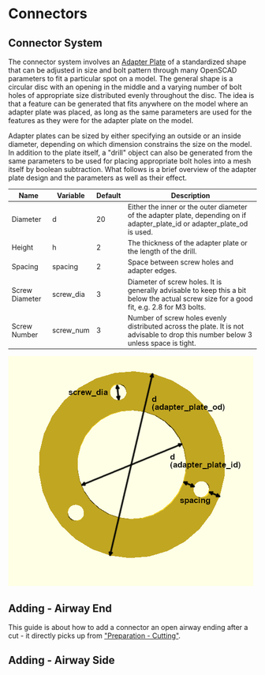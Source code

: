 # Connectors

## Connector System

The connector system involves an [Adapter Plate](adapter_plate.scad) of a standardized shape that can be adjusted in size and bolt pattern through many OpenSCAD parameters to fit a particular spot on a model. The general shape is a circular disc with an opening in the middle and a varying number of bolt holes of appropriate size distributed evenly throughout the disc. The idea is that a feature can be generated that fits anywhere on the model where an adapter plate was placed, as long as the same parameters are used for the features as they were for the adapter plate on the model.

Adapter plates can be sized by either specifying an outside or an inside diameter, depending on which dimension constrains the size on the model. In addition to the plate itself, a "drill" object can also be generated from the same parameters to be used for placing appropriate bolt holes into a mesh itself by boolean subtraction. What follows is a brief overview of the adapter plate design and the parameters as well as their effect.

| Name           | Variable  | Default | Description                                                                                                                              |
|----------------|-----------|---------|------------------------------------------------------------------------------------------------------------------------------------------|
| Diameter       | d         | 20      | Either the inner or the outer diameter of the adapter plate, depending on if adapter_plate_id or adapter_plate_od is used.               |
| Height         | h         | 2       | The thickness of the adapter plate or the length of the drill.                                                                           |
| Spacing        | spacing   | 2       | Space between screw holes and adapter edges.                                                                                             |
| Screw Diameter | screw_dia | 3       | Diameter of screw holes. It is generally advisable to keep this a bit below the actual screw size for a good fit, e.g. 2.8 for M3 bolts. |
| Screw Number   | screw_num | 3       | Number of screw holes evenly distributed across the plate. It is not advisable to drop this number below 3 unless space is tight.        |

![Adapter Plate](img/default_adapter.png)

## Adding - Airway End

This guide is about how to add a connector an open airway ending after a cut - it directly picks up from ["Preparation - Cutting"](../preparation/#cutting).

## Adding - Airway Side